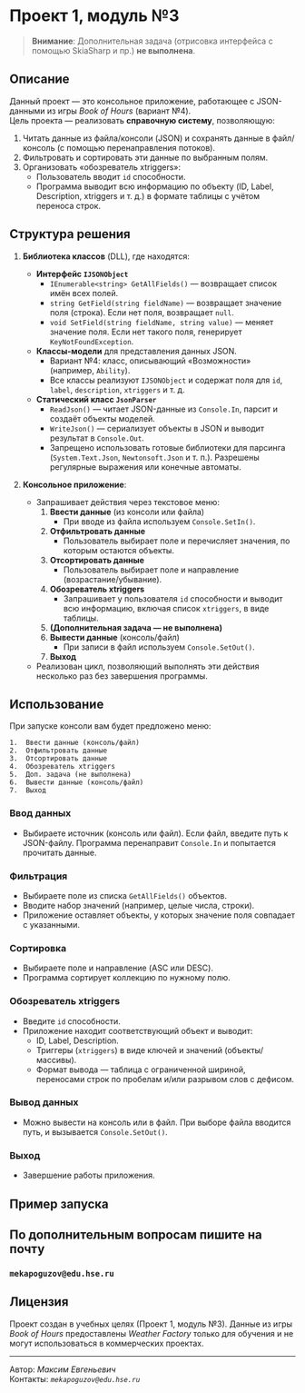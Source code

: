 # Проект 1, модуль №3

> **Внимание**: Дополнительная задача (отрисовка интерфейса с помощью SkiaSharp и пр.) **не выполнена**.

## Описание

Данный проект — это консольное приложение, работающее с JSON-данными из игры *Book of Hours* (вариант №4).  
Цель проекта — реализовать **справочную систему**, позволяющую:

1. Читать данные из файла/консоли (JSON) и сохранять данные в файл/консоль (с помощью перенаправления потоков).
2. Фильтровать и сортировать эти данные по выбранным полям.
3. Организовать «обозреватель xtriggers»:
    - Пользователь вводит `id` способности.
    - Программа выводит всю информацию по объекту (ID, Label, Description, xtriggers и т. д.) в формате таблицы с учётом
      переноса строк.

## Структура решения

1. **Библиотека классов** (DLL), где находятся:
    - **Интерфейс `IJSONObject`**
        - `IEnumerable<string> GetAllFields()` — возвращает список имён всех полей.
        - `string GetField(string fieldName)` — возвращает значение поля (строка). Если нет поля, возвращает `null`.
        - `void SetField(string fieldName, string value)` — меняет значение поля. Если нет такого поля, генерирует
          `KeyNotFoundException`.
    - **Классы-модели** для представления данных JSON.
        - Вариант №4: класс, описывающий «Возможности» (например, `Ability`).
        - Все классы реализуют `IJSONObject` и содержат поля для `id`, `label`, `description`, `xtriggers` и т. д.
    - **Статический класс `JsonParser`**
        - `ReadJson()` — читает JSON-данные из `Console.In`, парсит и создаёт объекты моделей.
        - `WriteJson()` — сериализует объекты в JSON и выводит результат в `Console.Out`.
        - Запрещено использовать готовые библиотеки для парсинга (`System.Text.Json`, `Newtonsoft.Json` и т. п.).
          Разрешены регулярные выражения или конечные автоматы.

2. **Консольное приложение**:
    - Запрашивает действия через текстовое меню:
        1. **Ввести данные** (из консоли или файла)
            - При вводе из файла используем `Console.SetIn()`.
        2. **Отфильтровать данные**
            - Пользователь выбирает поле и перечисляет значения, по которым остаются объекты.
        3. **Отсортировать данные**
            - Пользователь выбирает поле и направление (возрастание/убывание).
        4. **Обозреватель xtriggers**
            - Запрашивает у пользователя `id` способности и выводит всю информацию, включая список `xtriggers`, в виде
              таблицы.
        5. **(Дополнительная задача — не выполнена)**
        6. **Вывести данные** (консоль/файл)
            - При записи в файл используем `Console.SetOut()`.
        7. **Выход**
    - Реализован цикл, позволяющий выполнять эти действия несколько раз без завершения программы.

## Использование

При запуске консоли вам будет предложено меню:

	1.	Ввести данные (консоль/файл)
	2.	Отфильтровать данные
	3.	Отсортировать данные
	4.	Обозреватель xtriggers
	5.	Доп. задача (не выполнена)
	6.	Вывести данные (консоль/файл)
	7.	Выход

### Ввод данных

- Выбираете источник (консоль или файл). Если файл, введите путь к JSON-файлу. Программа перенаправит `Console.In` и
  попытается прочитать данные.

### Фильтрация

- Выбираете поле из списка `GetAllFields()` объектов.
- Вводите набор значений (например, целые числа, строки).
- Приложение оставляет объекты, у которых значение поля совпадает с указанными.

### Сортировка

- Выбираете поле и направление (ASC или DESC).
- Программа сортирует коллекцию по нужному полю.

### Обозреватель xtriggers

- Введите `id` способности.
- Приложение находит соответствующий объект и выводит:
    - ID, Label, Description.
    - Триггеры (`xtriggers`) в виде ключей и значений (объекты/массивы).
    - Формат вывода — таблица с ограниченной шириной, переносами строк по пробелам и/или разрывом слов с дефисом.

### Вывод данных

- Можно вывести на консоль или в файл. При выборе файла вводится путь, и вызывается `Console.SetOut()`.

### Выход

- Завершение работы приложения.

## Пример запуска

## По дополнительным вопросам пишите на почту

### `mekapoguzov@edu.hse.ru`

## Лицензия

Проект создан в учебных целях (Проект 1, модуль №3). Данные из игры *Book of Hours* предоставлены *Weather Factory*
только для обучения и не могут использоваться в коммерческих проектах.

---

Автор: *Максим Евгеньевич*  
Контакты: *`mekapoguzov@edu.hse.ru`*